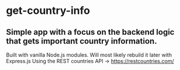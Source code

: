 # get-country-info
## Simple app with a focus on the backend logic that gets important country information.

Built with vanilla Node.js modules. Will most likely rebuild it later with Express.js
Using the REST countries API -> https://restcountries.com/
